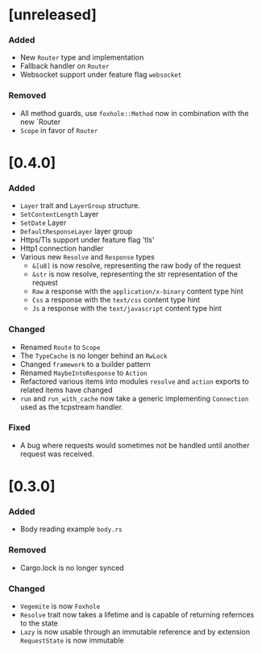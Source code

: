 # [unreleased]

### Added
- New `Router` type and implementation
- Fallback handler on `Router`
- Websocket support under feature flag `websocket`

### Removed
- All method guards, use `foxhole::Method` now in combination with the new `Router
- `Scope` in favor of `Router`

# [0.4.0]

### Added
- `Layer` trait and `LayerGroup` structure.
- `SetContentLength` Layer
- `SetDate` Layer
- `DefaultResponseLayer` layer group
- Https/Tls support under feature flag 'tls'
- Http1 connection handler
- Various new `Resolve` and `Response` types
  - `&[u8]` is now resolve, representing the raw body of the request 
  - `&str` is now resolve, representing the str representation of the request
  - `Raw` a response with the `application/x-binary` content type hint
  - `Css` a response with the `text/css` content type hint
  - `Js` a response with the `text/javascript` content type hint

### Changed
- Renamed `Route` to `Scope`
- The `TypeCache` is no longer behind an `RwLock`
- Changed `framework` to a builder pattern
- Renamed `MaybeIntoResponse` to `Action`
- Refactored various items into modules `resolve` and `action` exports to related items have changed
- `run` and `run_with_cache` now take a generic implementing `Connection` used as the tcpstream handler.

### Fixed
- A bug where requests would sometimes not be handled until another request was received.

# [0.3.0]

### Added
- Body reading example `body.rs`

### Removed
- Cargo.lock is no longer synced

### Changed 
- `Vegemite` is now `Foxhole`
- `Resolve` trait now takes a lifetime and is capable of returning refernces
  to the state
- `Lazy` is now usable through an immutable reference and by extension
  `RequestState` is now immutable
